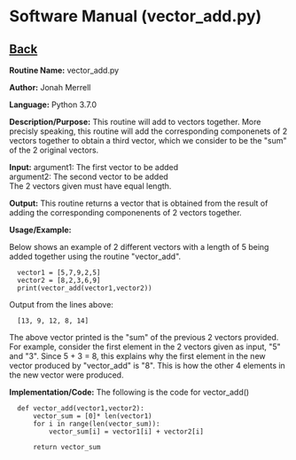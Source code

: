 # Software Manual (vector_add.py)

## [Back](../)

**Routine Name:**           vector_add.py

**Author:** Jonah Merrell

**Language:** Python 3.7.0

**Description/Purpose:** This routine will add to vectors together. More precisly speaking, this
 routine will add the corresponding componenets of 2 vectors together to obtain a third vector, which
 we consider to be the "sum" of the 2 original vectors.

**Input:** argument1: The first vector to be added<br>
		   argument2: The second vector to be added<br>
		   The 2 vectors given must have equal length.

**Output:** This routine returns a vector that is obtained from the result of adding the
 corresponding componenents of 2 vectors together.

**Usage/Example:**

Below shows an example of 2 different vectors with a length of 5 being added together using the routine
 "vector_add".

      vector1 = [5,7,9,2,5]
      vector2 = [8,2,3,6,9]
      print(vector_add(vector1,vector2))

Output from the lines above:

      [13, 9, 12, 8, 14]

The above vector printed is the "sum" of the previous 2 vectors provided. For example, consider the first
 element in the 2 vectors given as input, "5" and "3". Since 5 + 3 = 8, this explains why the first element
 in the new vector produced by "vector_add" is "8". This is how the other 4 elements in the new vector
 were produced.

**Implementation/Code:** The following is the code for vector_add()


      def vector_add(vector1,vector2):
          vector_sum = [0]* len(vector1)
          for i in range(len(vector_sum)):
              vector_sum[i] = vector1[i] + vector2[i]

          return vector_sum
